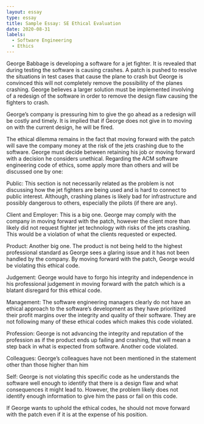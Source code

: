 ```yaml
---
layout: essay
type: essay
title: Sample Essay: SE Ethical Evaluation
date: 2020-08-31
labels:
  - Software Engineering
  - Ethics
---
```


George Babbage is developing a software for a jet fighter. It is revealed that during testing the software is causing crashes. A patch is pushed to resolve the situations in test cases that cause the plane to crash but George is convinced this will not completely remove the possibility of the planes crashing. George believes a larger solution must be implemented involving of a redesign of the software in order to remove the design flaw causing the fighters to crash. 

George’s company is pressuring him to give the go ahead as a redesign will be costly and timely. It is implied that if George does not give in to moving on with the current design, he will be fired. 

The ethical dilemma remains in the fact that moving forward with the patch will save the company money at the risk of the jets crashing due to the software. George must decide between retaining his job or moving forward with a decision he considers unethical. Regarding the ACM software engineering code of ethics, some apply more than others and will be discussed one by one: 

Public: This section is not necessarily related as the problem is not discussing how the jet fighters are being used and is hard to connect to public interest. Although, crashing planes is likely bad for infrastructure and possibly dangerous to others, especially the pilots (if there are any). 

Client and Employer: This is a big one. George may comply with the company in moving forward with the patch, however the client more than likely did not request fighter jet technology with risks of the jets crashing. This would be a violation of what the clients requested or expected. 

Product: Another big one. The product is not being held to the highest professional standard as George sees a glaring issue and it has not been handled by the company. By moving forward with the patch, George would be violating this ethical code. 

Judgement: George would have to forgo his integrity and independence in his professional judgement in moving forward with the patch which is a blatant disregard for this ethical code. 

Management: The software engineering managers clearly do not have an ethical approach to the software’s development as they have prioritized their profit margins over the integrity and quality of their software. They are not following many of these ethical codes which makes this code violated. 

Profession: George is not advancing the integrity and reputation of the profession as if the product ends up failing and crashing, that will mean a step back in what is expected from software. Another code violated. 

Colleagues: George’s colleagues have not been mentioned in the statement other than those higher than him 

Self: George is not violating this specific code as he understands the software well enough to identify that there is a design flaw and what consequences it might lead to. However, the problem likely does not identify enough information to give him the pass or fail on this code. 

If George wants to uphold the ethical codes, he should not move forward with the patch even if it is at the expense of his position. 

